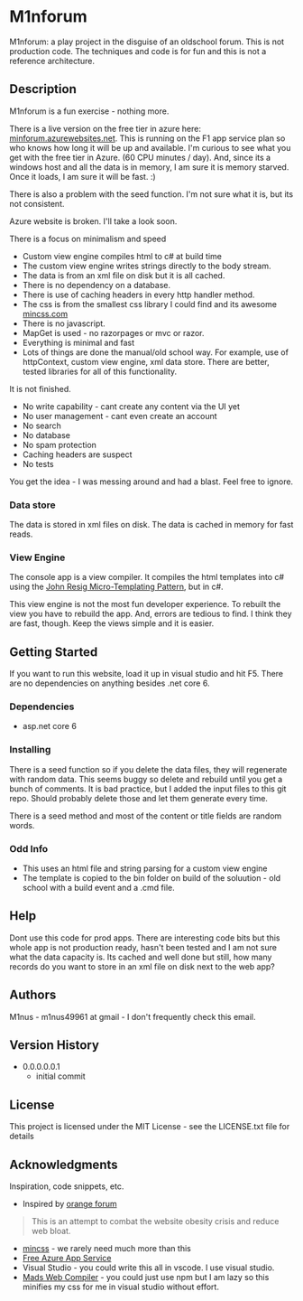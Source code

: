 # M1nforum

M1nforum: a play project in the disguise of an oldschool forum.  This is not production code.  The techniques and code is for fun and this is not a reference architecture.

## Description

M1nforum is a fun exercise - nothing more.  

There is a live version on the free tier in azure here:  [minforum.azurewebsites.net](https://m1nforum.azurewebsites.net/).  This is running on the F1 app service plan so who knows how long it will be up and available.  I'm curious to see what you get with the free tier in Azure. (60 CPU minutes / day).  And, since its a windows host and all the data is in memory, I am sure it is memory starved.  Once it loads, I am sure it will be fast.  :)

There is also a problem with the seed function.  I'm not sure what it is, but its not consistent.

Azure website is broken.  I'll take a look soon.

There is a focus on minimalism and speed
- Custom view engine compiles html to c# at build time
- The custom view engine writes strings directly to the body stream.
- The data is from an xml file on disk but it is all cached.  
- There is no dependency on a database.
- There is use of caching headers in every http handler method.
- The css is from the smallest css library I could find and its awesome [mincss.com](https://mincss.com/)
- There is no javascript.
- MapGet is used - no razorpages or mvc or razor.
- Everything is minimal and fast
- Lots of things are done the manual/old school way.  For example, use of httpContext, custom view engine, xml data store.  There are better, tested libraries for all of this functionality.

It is not finished.  
- No write capability - cant create any content via the UI yet
- No user management - cant even create an account
- No search
- No database
- No spam protection
- Caching headers are suspect
- No tests

You get the idea - I was messing around and had a blast.  Feel free to ignore.

### Data store

The data is stored in xml files on disk.  The data is cached in memory for fast reads.

### View Engine

The console app is a view compiler.  It compiles the html templates into c# using the [John Resig Micro-Templating Pattern](https://johnresig.com/blog/javascript-micro-templating/), but in c#.

This view engine is not the most fun developer experience.  To rebuilt the view you have to rebuild the app.  And, errors are tedious to find.  I think they are fast, though.  Keep the views simple and it is easier.

## Getting Started

If you want to run this website, load it up in visual studio and hit F5.  There are no dependencies on anything besides .net core 6.

### Dependencies

* asp.net core 6

### Installing

There is a seed function so if you delete the data files, they will regenerate with random data.  This seems buggy so delete and rebuild until you get a bunch of comments.  It is bad practice, but I added the input files to this git repo.  Should probably delete those and let them generate every time.

There is a seed method and most of the content or title fields are random words.

### Odd Info

* This uses an html file and string parsing for a custom view engine
* The template is copied to the bin folder on build of the soluution - old school with a build event and a .cmd file.

## Help

Dont use this code for prod apps.  There are interesting code bits but this whole app is not production ready, hasn't been tested and I am not sure what the data capacity is.  Its cached and well done but still, how many records do you want to store in an xml file on disk next to the web app?

## Authors

M1nus - m1nus49961 at gmail - I don't frequently check this email.

## Version History

* 0.0.0.0.0.1
    * initial commit

## License

This project is licensed under the MIT License - see the LICENSE.txt file for details

## Acknowledgments

Inspiration, code snippets, etc.
* Inspired by [orange forum](https://github.com/s-gv/orangeforum) 
> This is an attempt to combat the website obesity crisis and reduce web bloat.
* [mincss](http://mincss.com/) - we rarely need much more than this
* [Free Azure App Service](https://azure.microsoft.com/en-in/products/app-service/)
* Visual Studio - you could write this all in vscode.  I use visual studio.
* [Mads Web Compiler](https://marketplace.visualstudio.com/items?itemName=MadsKristensen.WebCompiler) - you could just use npm but I am lazy so this minifies my css for me in visual studio without effort.
